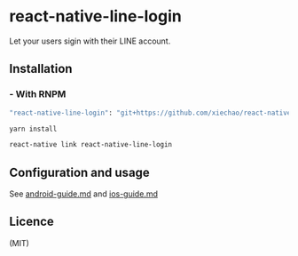 # react-native-line-login


Let your users sigin with their LINE account.

## Installation
### - With RNPM

```bash
"react-native-line-login": "git+https://github.com/xiechao/react-native-line-login.git"
```

```bash
yarn install
```

```bash
react-native link react-native-line-login
```

## Configuration and usage

See [android-guide.md](https://github.com/2359media/react-native-line-login/blob/master/docs/android.guide.md) and [ios-guide.md](https://github.com/2359media/react-native-line-login/blob/master/docs/ios.guide.md)

## Licence
(MIT)